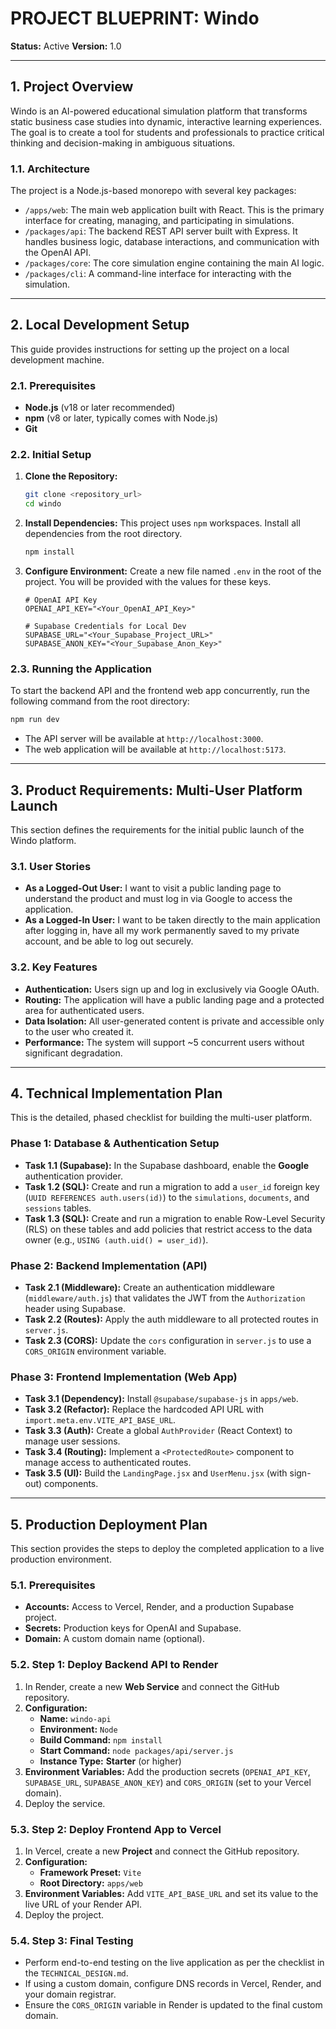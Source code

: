 
# PROJECT BLUEPRINT: Windo

**Status:** Active
**Version:** 1.0

---

## 1. Project Overview

Windo is an AI-powered educational simulation platform that transforms static business case studies into dynamic, interactive learning experiences. The goal is to create a tool for students and professionals to practice critical thinking and decision-making in ambiguous situations.

### 1.1. Architecture

The project is a Node.js-based monorepo with several key packages:

*   `/apps/web`: The main web application built with React. This is the primary interface for creating, managing, and participating in simulations.
*   `/packages/api`: The backend REST API server built with Express. It handles business logic, database interactions, and communication with the OpenAI API.
*   `/packages/core`: The core simulation engine containing the main AI logic.
*   `/packages/cli`: A command-line interface for interacting with the simulation.

---

## 2. Local Development Setup

This guide provides instructions for setting up the project on a local development machine.

### 2.1. Prerequisites

*   **Node.js** (v18 or later recommended)
*   **npm** (v8 or later, typically comes with Node.js)
*   **Git**

### 2.2. Initial Setup

1.  **Clone the Repository:**
    ```bash
    git clone <repository_url>
    cd windo
    ```

2.  **Install Dependencies:** This project uses `npm` workspaces. Install all dependencies from the root directory.
    ```bash
    npm install
    ```

3.  **Configure Environment:** Create a new file named `.env` in the root of the project. You will be provided with the values for these keys.
    ```env
    # OpenAI API Key
    OPENAI_API_KEY="<Your_OpenAI_API_Key>"

    # Supabase Credentials for Local Dev
    SUPABASE_URL="<Your_Supabase_Project_URL>"
    SUPABASE_ANON_KEY="<Your_Supabase_Anon_Key>"
    ```

### 2.3. Running the Application

To start the backend API and the frontend web app concurrently, run the following command from the root directory:

```bash
npm run dev
```
*   The API server will be available at `http://localhost:3000`.
*   The web application will be available at `http://localhost:5173`.

---

## 3. Product Requirements: Multi-User Platform Launch

This section defines the requirements for the initial public launch of the Windo platform.

### 3.1. User Stories

*   **As a Logged-Out User:** I want to visit a public landing page to understand the product and must log in via Google to access the application.
*   **As a Logged-In User:** I want to be taken directly to the main application after logging in, have all my work permanently saved to my private account, and be able to log out securely.

### 3.2. Key Features

*   **Authentication:** Users sign up and log in exclusively via Google OAuth.
*   **Routing:** The application will have a public landing page and a protected area for authenticated users.
*   **Data Isolation:** All user-generated content is private and accessible only to the user who created it.
*   **Performance:** The system will support ~5 concurrent users without significant degradation.

---

## 4. Technical Implementation Plan

This is the detailed, phased checklist for building the multi-user platform.

### Phase 1: Database & Authentication Setup

*   **Task 1.1 (Supabase):** In the Supabase dashboard, enable the **Google** authentication provider.
*   **Task 1.2 (SQL):** Create and run a migration to add a `user_id` foreign key (`UUID REFERENCES auth.users(id)`) to the `simulations`, `documents`, and `sessions` tables.
*   **Task 1.3 (SQL):** Create and run a migration to enable Row-Level Security (RLS) on these tables and add policies that restrict access to the data owner (e.g., `USING (auth.uid() = user_id)`).

### Phase 2: Backend Implementation (API)

*   **Task 2.1 (Middleware):** Create an authentication middleware (`middleware/auth.js`) that validates the JWT from the `Authorization` header using Supabase.
*   **Task 2.2 (Routes):** Apply the auth middleware to all protected routes in `server.js`.
*   **Task 2.3 (CORS):** Update the `cors` configuration in `server.js` to use a `CORS_ORIGIN` environment variable.

### Phase 3: Frontend Implementation (Web App)

*   **Task 3.1 (Dependency):** Install `@supabase/supabase-js` in `apps/web`.
*   **Task 3.2 (Refactor):** Replace the hardcoded API URL with `import.meta.env.VITE_API_BASE_URL`.
*   **Task 3.3 (Auth):** Create a global `AuthProvider` (React Context) to manage user sessions.
*   **Task 3.4 (Routing):** Implement a `<ProtectedRoute>` component to manage access to authenticated routes.
*   **Task 3.5 (UI):** Build the `LandingPage.jsx` and `UserMenu.jsx` (with sign-out) components.

---

## 5. Production Deployment Plan

This section provides the steps to deploy the completed application to a live production environment.

### 5.1. Prerequisites

*   **Accounts:** Access to Vercel, Render, and a production Supabase project.
*   **Secrets:** Production keys for OpenAI and Supabase.
*   **Domain:** A custom domain name (optional).

### 5.2. Step 1: Deploy Backend API to Render

1.  In Render, create a new **Web Service** and connect the GitHub repository.
2.  **Configuration:**
    *   **Name:** `windo-api`
    *   **Environment:** `Node`
    *   **Build Command:** `npm install`
    *   **Start Command:** `node packages/api/server.js`
    *   **Instance Type:** **Starter** (or higher)
3.  **Environment Variables:** Add the production secrets (`OPENAI_API_KEY`, `SUPABASE_URL`, `SUPABASE_ANON_KEY`) and `CORS_ORIGIN` (set to your Vercel domain).
4.  Deploy the service.

### 5.3. Step 2: Deploy Frontend App to Vercel

1.  In Vercel, create a new **Project** and connect the GitHub repository.
2.  **Configuration:**
    *   **Framework Preset:** `Vite`
    *   **Root Directory:** `apps/web`
3.  **Environment Variables:** Add `VITE_API_BASE_URL` and set its value to the live URL of your Render API.
4.  Deploy the project.

### 5.4. Step 3: Final Testing

*   Perform end-to-end testing on the live application as per the checklist in the `TECHNICAL_DESIGN.md`.
*   If using a custom domain, configure DNS records in Vercel, Render, and your domain registrar.
*   Ensure the `CORS_ORIGIN` variable in Render is updated to the final custom domain.
